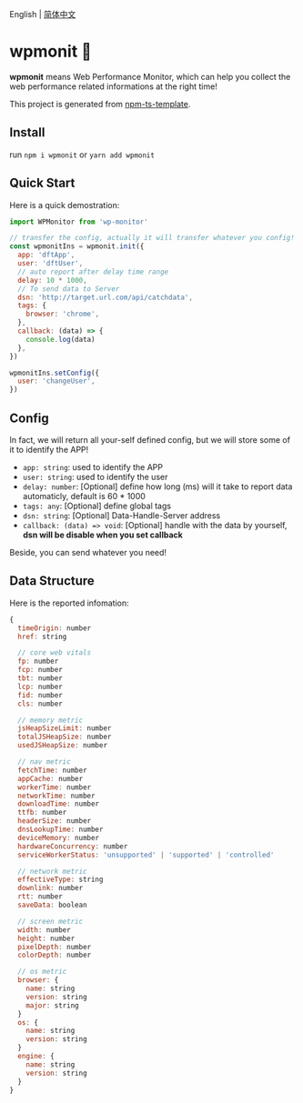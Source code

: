 English | [简体中文](./README.zh-CN.md)

# wpmonit 👀

<b>wpmonit</b> means Web Performance Monitor, which can help you collect the web performance related informations at the right time!

This project is generated from [npm-ts-template](https://github.com/Y-lonelY/npm-template/tree/ts).

## Install

run `npm i wpmonit` or `yarn add wpmonit`

## Quick Start

Here is a quick demostration:

```javascript
import WPMonitor from 'wp-monitor'

// transfer the config, actually it will transfer whatever you config!
const wpmonitIns = wpmonit.init({
  app: 'dftApp',
  user: 'dftUser',
  // auto report after delay time range
  delay: 10 * 1000,
  // To send data to Server
  dsn: 'http://target.url.com/api/catchdata',
  tags: {
    browser: 'chrome',
  },
  callback: (data) => {
    console.log(data)
  },
})

wpmonitIns.setConfig({
  user: 'changeUser',
})
```

## Config

In fact, we will return all your-self defined config, but we will store some of it to identify the APP!

- `app: string`: used to identify the APP
- `user: string`: used to identify the user
- `delay: number`: [Optional] define how long (ms) will it take to report data automaticly, default is 60 \* 1000
- `tags: any`: [Optional] define global tags
- `dsn: string`: [Optional] Data-Handle-Server address
- `callback: (data) => void`: [Optional] handle with the data by yourself, <b>dsn will be disable when you set callback</b>

Beside, you can send whatever you need!

## Data Structure

Here is the reported infomation:

```javascript
{
  timeOrigin: number
  href: string

  // core web vitals
  fp: number
  fcp: number
  tbt: number
  lcp: number
  fid: number
  cls: number

  // memory metric
  jsHeapSizeLimit: number
  totalJSHeapSize: number
  usedJSHeapSize: number

  // nav metric
  fetchTime: number
  appCache: number
  workerTime: number
  networkTime: number
  downloadTime: number
  ttfb: number
  headerSize: number
  dnsLookupTime: number
  deviceMemory: number
  hardwareConcurrency: number
  serviceWorkerStatus: 'unsupported' | 'supported' | 'controlled'

  // network metric
  effectiveType: string
  downlink: number
  rtt: number
  saveData: boolean

  // screen metric
  width: number
  height: number
  pixelDepth: number
  colorDepth: number

  // os metric
  browser: {
    name: string
    version: string
    major: string
  }
  os: {
    name: string
    version: string
  }
  engine: {
    name: string
    version: string
  }
}
```
